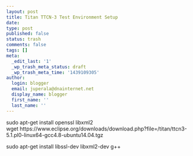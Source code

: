 ```yaml
---
layout: post
title: Titan TTCN-3 Test Environment Setup
date:
type: post
published: false
status: trash
comments: false
tags: []
meta:
  _edit_last: '1'
  _wp_trash_meta_status: draft
  _wp_trash_meta_time: '1439109305'
author:
  login: blogger
  email: juperala@dnainternet.net
  display_name: blogger
  first_name: ''
  last_name: ''
---
```

<p>sudo apt-get install openssl libxml2<br />
wget https://www.eclipse.org/downloads/download.php?file=/titan/ttcn3-5.1.pl0-linux64-gcc4.8-ubuntu14.04.tgz</p>
<p>sudo apt-get install libssl-dev libxml2-dev g++</p>

